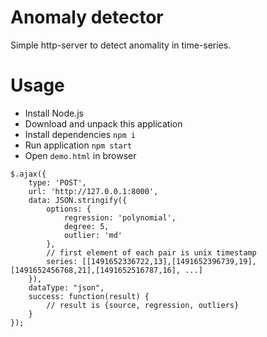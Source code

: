 # Anomaly detector

Simple http-server to detect anomality in time-series.

# Usage

* Install Node.js
* Download and unpack this application
* Install dependencies `npm i`
* Run application `npm start`
* Open `demo.html` in browser

```
$.ajax({
	type: 'POST',
	url: 'http://127.0.0.1:8000',
	data: JSON.stringify({
		options: {
			regression: 'polynomial',
			degree: 5,
			outlier: 'md'	
		},
		// first element of each pair is unix timestamp	
		series: [[1491652336722,13],[1491652396739,19],[1491652456768,21],[1491652516787,16], ...]
	}),
	dataType: "json",
	success: function(result) {	
		// result is {source, regression, outliers}
	}
});
```